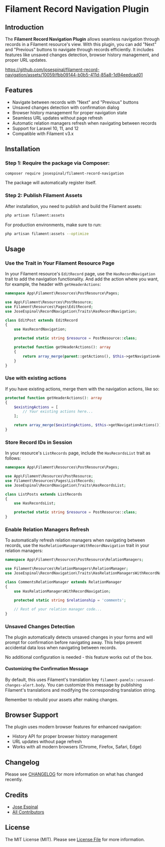 # Filament Record Navigation Plugin

## Introduction

The **Filament Record Navigation Plugin** allows seamless navigation through records in a Filament resource's view. With this plugin, you can add "Next" and "Previous" buttons to navigate through records efficiently. It includes features like unsaved changes detection, browser history management, and proper URL updates.

https://github.com/josespinal/filament-record-navigation/assets/10059/fbb09144-b0b5-411d-85a8-1d94eedcad01

## Features

- Navigate between records with "Next" and "Previous" buttons
- Unsaved changes detection with confirmation dialog
- Browser history management for proper navigation state
- Seamless URL updates without page refresh
- Automatic relation managers refresh when navigating between records
- Support for Laravel 10, 11, and 12
- Compatible with Filament v3.x

## Installation

### Step 1: Require the package via Composer:

```bash
composer require josespinal/filament-record-navigation
```

The package will automatically register itself.

### Step 2: Publish Filament Assets

After installation, you need to publish and build the Filament assets:

```bash
php artisan filament:assets
```

For production environments, make sure to run:

```bash
php artisan filament:assets --optimize
```

## Usage

### Use the Trait in Your Filament Resource Page

In your Filament resource's `EditRecord` page, use the `HasRecordNavigation` trait to add the navigation functionality. And add the action where you want, for example, the header with `getHeaderActions`:

```php
namespace App\Filament\Resources\PostResource\Pages;

use App\Filament\Resources\PostResource;
use Filament\Resources\Pages\EditRecord;
use JoseEspinal\RecordNavigation\Traits\HasRecordNavigation;

class EditPost extends EditRecord
{
    use HasRecordNavigation;

    protected static string $resource = PostResource::class;

    protected function getHeaderActions(): array
    {
        return array_merge(parent::getActions(), $this->getNavigationActions());
    }
}
```

### Use with existing actions
If you have existing actions, merge them with the navigation actions, like so:

```php
protected function getHeaderActions(): array
{
    $existingActions = [
        // Your existing actions here...
    ];

    return array_merge($existingActions, $this->getNavigationActions());
}
```

### Store Record IDs in Session

In your resource's `ListRecords` page, include the `HasRecordsList` trait as follows:

```php
namespace App\Filament\Resources\PostResource\Pages;

use App\Filament\Resources\PostResource;
use Filament\Resources\Pages\ListRecords;
use JoseEspinal\RecordNavigation\Traits\HasRecordsList;

class ListPosts extends ListRecords
{
    use HasRecordsList;

    protected static string $resource = PostResource::class;
}
```

### Enable Relation Managers Refresh

To automatically refresh relation managers when navigating between records, use the `HasRelationManagersWithRecordNavigation` trait in your relation managers:

```php
namespace App\Filament\Resources\PostResource\RelationManagers;

use Filament\Resources\RelationManagers\RelationManager;
use JoseEspinal\RecordNavigation\Traits\HasRelationManagersWithRecordNavigation;

class CommentsRelationManager extends RelationManager
{
    use HasRelationManagersWithRecordNavigation;

    protected static string $relationship = 'comments';
    
    // Rest of your relation manager code...
}
```

### Unsaved Changes Detection

The plugin automatically detects unsaved changes in your forms and will prompt for confirmation before navigating away. This helps prevent accidental data loss when navigating between records.

No additional configuration is needed - this feature works out of the box.

#### Customizing the Confirmation Message

By default, this uses Filament's translation key `filament-panels::unsaved-changes-alert.body`. You can customize this message by publishing Filament's translations and modifying the corresponding translation string.

Remember to rebuild your assets after making changes.

## Browser Support

The plugin uses modern browser features for enhanced navigation:
- History API for proper browser history management
- URL updates without page refresh
- Works with all modern browsers (Chrome, Firefox, Safari, Edge)

## Changelog

Please see [CHANGELOG](https://github.com/josespinal/filament-record-navigation/blob/main/CHANGELOG.md) for more information on what has changed recently.

## Credits

- [Jose Espinal](https://github.com/josespinal)
- [All Contributors](../../contributors)

## License

The MIT License (MIT). Please see [License File](LICENSE.md) for more information.
